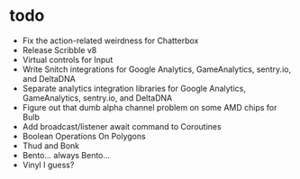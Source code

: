 # todo

- Fix the action-related weirdness for Chatterbox
- Release Scribble v8
- Virtual controls for Input
- Write Snitch integrations for Google Analytics, GameAnalytics, sentry.io, and DeltaDNA
- Separate analytics integration libraries for Google Analytics, GameAnalytics, sentry.io, and DeltaDNA
- Figure out that dumb alpha channel problem on some AMD chips for Bulb
- Add broadcast/listener await command to Coroutines
- Boolean Operations On Polygons
- Thud and Bonk
- Bento... always Bento...
- Vinyl I guess?
